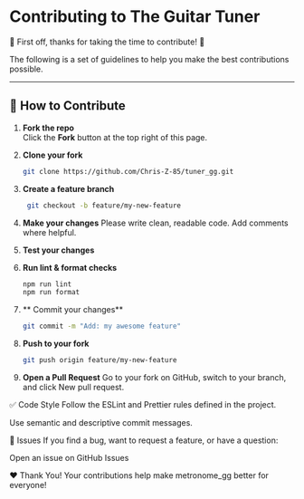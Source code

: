 # Contributing to The Guitar Tuner

🎉 First off, thanks for taking the time to contribute! 🎉

The following is a set of guidelines to help you make the best contributions possible.

---

## 📌 How to Contribute

1. **Fork the repo**  
   Click the **Fork** button at the top right of this page.

2. **Clone your fork**

   ```bash
   git clone https://github.com/Chris-Z-85/tuner_gg.git


   ```

3. **Create a feature branch**

   ```bash
    git checkout -b feature/my-new-feature

   ```

4. **Make your changes**
   Please write clean, readable code. Add comments where helpful.

5. **Test your changes**

6. **Run lint & format checks**

   ```bash
   npm run lint
   npm run format

   ```

7. ** Commit your changes**

   ```bash
   git commit -m "Add: my awesome feature"

   ```

8. **Push to your fork**

   ```bash
   git push origin feature/my-new-feature

   ```

9. **Open a Pull Request**
   Go to your fork on GitHub, switch to your branch, and click New pull request.

✅ Code Style
Follow the ESLint and Prettier rules defined in the project.

Use semantic and descriptive commit messages.

📝 Issues
If you find a bug, want to request a feature, or have a question:

Open an issue on GitHub Issues

❤️ Thank You!
Your contributions help make metronome_gg better for everyone!

